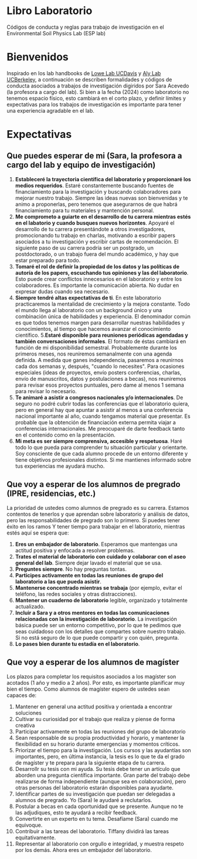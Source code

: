 # Libro Laboratorio 
Códigos de conducta y reglas para trabajo de investigación en el Environmental Soil Physics Lab (ESP lab)

# Bienvenidos
Inspirado en los lab handbooks de [Lowe Lab UCDavis](https://lowepowerlab.ucdavis.edu/lab_handbook/) y [Aly Lab UCBerkeley](https://github.com/alylab/labmanual/blob/master/aly-lab-manual.pdf), a continuación se describen formalidades y códigos de conducta asociados a trabajos de investigación digiridos por Sara Acevedo (la profesora a cargo del lab). Si bien a la fecha (2024) como laboratorio no tenemos espacio físico, esto cambiará en el corto plazo, y definir límites y expectativas para los trabajos de investigación es importante para tener una experiencia agradable en el lab. 

# Expectativas
## Que puedes esperar de mi (Sara, la profesora a cargo del lab y equipo de investigación) 
1. **Estableceré la trayectoria científica del laboratorio y proporcionaré los medios requeridos**. Estaré constantemente buscando fuentes de financiamiento para la investigación y buscando colaboradores para mejorar nuestro trabajo. Siempre las ideas nuevas son bienvenidas y te animo a proponerlas, pero tenemos que asegurarnos de que habrá financiamiento para tu materiales y mantención personal.
2. **Me comprometo a guiarte en el desarrollo de tu carrera mientras estés en el labatorio y cuando busques nuevos horizontes**. Apoyaré el desarrollo de tu carrera presentándote a otros investigadores, promocionando tu trabajo en charlas, motivando a escribir papers asociados a tu investigación y escribir cartas de recomendación. El siguiente paso de uu carrera podría ser un postgrado, un postdoctorado, o un trabajo fuera del mundo académico, y hay que estar preparado para todo.
3. **Tomaré el rol de definir la propiedad de los datos y las políticas de autoría de los papers, escuchando tus opiniones y las del laboratorio**. Esto puede crear conflictos innecesarios en el laboratorio y entre los colaboradores. Es importante la comunicación abierta. No dudar en expresar dudas cuando sea necesario.
4. **Siempre tendré altas expectativas de ti**. En este laboratorio practicaremos la mentalidad de crecimiento y la mejora constante. Todo el mundo llega al laboratorio con un background único y una combinación única de habilidades y experiencia. El denominador común es que todos tenemos margen para desarrollar nuestras habilidades y conocimientos, al tiempo que hacemos avanzar el conocimiento científico.
5.**Estaré disponible para reuniones periódicas agendadas y también conversaciones informales**. El formato de éstas cambiará en función de mi disponibilidad semestral. Probablemente durante los primeros meses, nos reuniremos semanalmente con una agenda definida. A medida que ganes independencia, pasaremos a reunirnos cada dos semanas y, después, "cuando lo necesites". Para ocasiones especiales (ideas de proyectos, envío posters conferencias, charlas, envío de manuscritos, datos y postulaciones a becas), nos reuniremos para revisar esos proyectos puntuales, pero dame al menos 1 semana para revisar lo necesario.
6. **Te animaré a asistir a congresos nacionales y/o internacionales**. De seguro no podré cubrir todas las conferencias que el laboratorio quiera, pero en general hay que apuntar a asistir al menos a una conferencia nacional importante al año, cuando tengamos material que presentar. Es probable que la obtención de financiación externa permita viajar a conferencias internacionales. Me preocuparé de darte feedback tanto en el contenido como en la presentación.
7. **Mi meta es ser siempre comprensiva, accesible y respetuosa**. Haré todo lo que pueda para comprender tu situación particular y orientarte. Soy consciente de que cada alumno procede de un entorno diferente y tiene objetivos profesionales distintos. Si me mantienes informado sobre tus experiencias me ayudará mucho.

## Que voy a esperar de los alumnos de pregrado (IPRE, residencias, etc.)
La prioridad de ustedes como alumnos de pregrado es su carrera. Estamos contentos de tenerlos y que aprendan sobre laboratorio y análisis de datos, pero las responsabilidades de pregrado son lo primero. Si puedes tener éxito en los ramos Y tener tiempo para trabajar en el laboratorio, mientras estés aquí se espera que:

1. **Eres un embajador de laboratorio**. Esperamos que mantengas una actitud positiva y enfocada a resolver problemas.
2. **Trates el material de laboratorio con cuidado y colaborar con el aseo general del lab**. Siempre dejar lavado el material que se usa. 
3. **Preguntes siempre**. No hay preguntas tontas. 
4. **Participes activamente en todas las reuniones de grupo del laboratorio a las que pueda asistir**.
5. **Mantenerse concentrado mientras se trabaja** (por ejemplo, evitar el teléfono, las redes sociales y otras distracciones).
6. **Mantener un cuaderno de laboratorio** legible, organizado y totalmente actualizado.
7. **Incluir a Sara y a otros mentores en todas las comunicaciones relacionadas con la investigación de laboratorio**. La investigación básica puede ser un entorno competitivo, por lo que te pedimos que seas cuidadoso con los detalles que compartes sobre nuestro trabajo. Si no está seguro de lo que puede compartir y con quién, pregunta.
8. **Lo pases bien durante tu estadía en el laboratorio**.

 ## Que voy a esperar de los alumnos de magíster
Los plazos para completar los requisitos asociados a los magíster son acotados (1 año y medio a 2 años). Por esto, es importante planificar muy bien el tiempo. Como alumnos de magíster espero de ustedes sean capaces de:

1. Mantener en general una actitud positiva y orientada a encontrar soluciones
2. Cultivar su curiosidad por el trabajo que realiza y piense de forma creativa
3. Participar activamente en todas las reuniones del grupo de laboratorio
4. Sean responsable de su propia productividad y horario, y mantener la flexibilidad en su horario durante emergencias y momentos críticos.
5. Priorizar el tiempo para la investigación. Los cursos y las ayudantías son importantes, pero, en última instancia, la tesis es lo que te da el grado de magíster y te prepara para la siguiente etapa de tu carrera.
6. Desarrollr su tesis con mi ayuda. Su tesis debe tener un artículo que aborden una pregunta científica importante. Gran parte del trabajo debe realizarse de forma independiente (aunque sea en colaboración), pero otras personas del laboratorio estarán disponibles para ayudarte.
7. Identificar partes de su investigación que puedan ser delegadas a alumnos de pregrado. Yo (Sara) le ayudaré a reclutarlos.
8. Postular a becas en cada oportunidad que se presente. Aunque no te las adjudiques, esto te ayudará a recibir feedback.
9. Convertirte en un experto en tu tema. Desafíame (Sara) cuando me equivoque. 
10. Contribuir a las tareas del laboratorio. Tiffany dividirá las tareas equitativamente.
11. Representar al laboratorio con orgullo e integridad, y muestra respeto por los demás. Ahora eres un embajador del laboratorio. 
